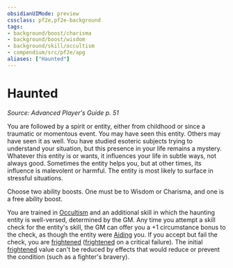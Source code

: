 ```yaml
---
obsidianUIMode: preview
cssclass: pf2e,pf2e-background
tags:
- background/boost/charisma
- background/boost/wisdom
- background/skill/occultism
- compendium/src/pf2e/apg
aliases: ["Haunted"]
---
```

# Haunted
*Source: Advanced Player's Guide p. 51*  

You are followed by a spirit or entity, either from childhood or since a traumatic or momentous event. You may have seen this entity. Others may have seen it as well. You have studied esoteric subjects trying to understand your situation, but this presence in your life remains a mystery. Whatever this entity is or wants, it influences your life in subtle ways, not always good. Sometimes the entity helps you, but at other times, its influence is malevolent or harmful. The entity is most likely to surface in stressful situations.

Choose two ability boosts. One must be to Wisdom or Charisma, and one is a free ability boost.

You are trained in [Occultism](/compendium/skills.md#Occultism) and an additional skill in which the haunting entity is well-versed, determined by the GM. Any time you attempt a skill check for the entity's skill, the GM can offer you a +1 circumstance bonus to the check, as though the entity were [Aiding](/rules/actions/aid.md) you. If you accept but fail the check, you are [frightened](/rules/conditions.md#Frightened) ([frightened](/rules/conditions.md#Frightened) on a critical failure). The initial [frightened](/rules/conditions.md#Frightened) value can't be reduced by effects that would reduce or prevent the condition (such as a fighter's bravery).